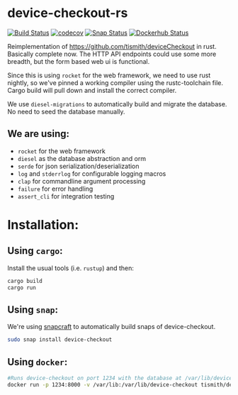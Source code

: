 device-checkout-rs
==================
[![Build Status](https://travis-ci.org/tismith/device-checkout-rs.svg?branch=master)](https://travis-ci.org/tismith/device-checkout-rs)
[![codecov](https://codecov.io/gh/tismith/device-checkout-rs/branch/master/graph/badge.svg)](https://codecov.io/gh/tismith/device-checkout-rs)
[![Snap Status](https://build.snapcraft.io/badge/tismith/device-checkout-rs.svg)](https://build.snapcraft.io/user/tismith/device-checkout-rs)
[![Dockerhub Status](https://img.shields.io/docker/build/tismith/device-checkout-rs.svg)](https://hub.docker.com/r/tismith/device-checkout-rs/)

Reimplementation of https://github.com/tismith/deviceCheckout in rust. Basically complete now. The HTTP API endpoints could use some more breadth, but the form based web ui is functional.

Since this is using `rocket` for the web framework, we need to use rust nightly, so we've pinned a working compiler using the rustc-toolchain file. Cargo build will pull down and install the correct compiler.

We use `diesel-migrations` to automatically build and migrate the database. No need to seed the database manually.

We are using:
-------------
* `rocket` for the web framework
* `diesel` as the database abstraction and orm
* `serde` for json serialization/deserialization
* `log` and `stderrlog` for configurable logging macros
* `clap` for commandline argument processing
* `failure` for error handling
* `assert_cli` for integration testing

Installation:
=============

Using `cargo`:
--------------

Install the usual tools (i.e. `rustup`) and then:
```sh
cargo build
cargo run
```

Using `snap`:
-------------

We're using [snapcraft](https://build.snapcraft.io) to automatically build snaps of device-checkout.

```sh
sudo snap install device-checkout
```

Using `docker`:
---------------

```sh
#Runs device-checkout on port 1234 with the database at /var/lib/devices.db
docker run -p 1234:8000 -v /var/lib:/var/lib/device-checkout tismith/device-checkout-rs
```

